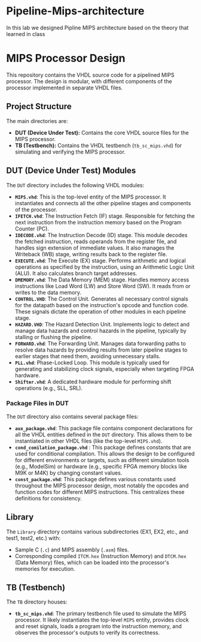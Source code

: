 # Pipeline-Mips-architecture
In this lab we designed Pipline MIPS architecture based on the theory that learned in class



# MIPS Processor Design

This repository contains the VHDL source code for a pipelined MIPS processor. The design is modular, with different components of the processor implemented in separate VHDL files.

## Project Structure

The main directories are:

*   **DUT (Device Under Test):** Contains the core VHDL source files for the MIPS processor.
*   **TB (Testbench):** Contains the VHDL testbench (`tb_sc_mips.vhd`) for simulating and verifying the MIPS processor.

## DUT (Device Under Test) Modules

The `DUT` directory includes the following VHDL modules:

*   **`MIPS.vhd`**: This is the top-level entity of the MIPS processor. It instantiates and connects all the other pipeline stages and components of the processor.
*   **`IFETCH.vhd`**: The Instruction Fetch (IF) stage. Responsible for fetching the next instruction from the instruction memory based on the Program Counter (PC).
*   **`IDECODE.vhd`**: The Instruction Decode (ID) stage. This module decodes the fetched instruction, reads operands from the register file, and handles sign extension of immediate values. It also manages the Writeback (WB) stage, writing results back to the register file.
*   **`EXECUTE.vhd`**: The Execute (EX) stage. Performs arithmetic and logical operations as specified by the instruction, using an Arithmetic Logic Unit (ALU). It also calculates branch target addresses.
*   **`DMEMORY.vhd`**: The Data Memory (MEM) stage. Handles memory access instructions like Load Word (LW) and Store Word (SW). It reads from or writes to the data memory.
*   **`CONTROL.VHD`**: The Control Unit. Generates all necessary control signals for the datapath based on the instruction's opcode and function code. These signals dictate the operation of other modules in each pipeline stage.
*   **`HAZARD.VHD`**: The Hazard Detection Unit. Implements logic to detect and manage data hazards and control hazards in the pipeline, typically by stalling or flushing the pipeline.
*   **`FORWARD.vhd`**: The Forwarding Unit. Manages data forwarding paths to resolve data hazards by providing results from later pipeline stages to earlier stages that need them, avoiding unnecessary stalls.
*   **`PLL.vhd`**: Phase-Locked Loop. This module is typically used for generating and stabilizing clock signals, especially when targeting FPGA hardware.
*   **`Shifter.vhd`**: A dedicated hardware module for performing shift operations (e.g., SLL, SRL).

### Package Files in DUT

The `DUT` directory also contains several package files:

*   **`aux_package.vhd`**: This package file contains component declarations for all the VHDL entities defined in the `DUT` directory. This allows them to be instantiated in other VHDL files (like the top-level `MIPS.vhd`).
*   **`cond_comilation_package.vhd`** : This package defines constants that are used for conditional compilation. This allows the design to be configured for different environments or targets, such as different simulation tools (e.g., ModelSim) or hardware (e.g., specific FPGA memory blocks like M9K or M4K) by changing constant values.
*   **`const_package.vhd`**: This package defines various constants used throughout the MIPS processor design, most notably the opcodes and function codes for different MIPS instructions. This centralizes these definitions for consistency.

## Library

The `Library` directory contains various subdirectories (EX1, EX2, etc., and test1, test2, etc.) with:
*   Sample C (`.c`) and MIPS assembly (`.asm`) files.
*   Corresponding compiled `ITCM.hex` (Instruction Memory) and `DTCM.hex` (Data Memory) files, which can be loaded into the processor's memories for execution.

## TB (Testbench)

The `TB` directory houses:
*   **`tb_sc_mips.vhd`**: The primary testbench file used to simulate the MIPS processor. It likely instantiates the top-level `MIPS` entity, provides clock and reset signals, loads a program into the instruction memory, and observes the processor's outputs to verify its correctness.
